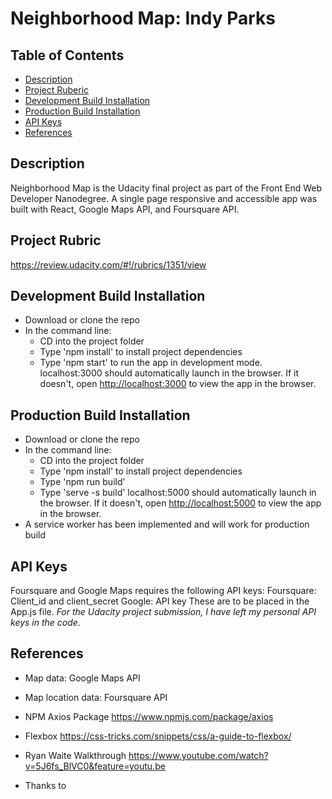 
# Neighborhood Map: Indy Parks

## Table of Contents

* [Description](#description)
* [Project Ruberic](#projectrubric)
* [Development Build Installation](#developmentbuildinstallation)
* [Production Build Installation](#productionbuildinstallation)
* [API Keys](#apikeys)
* [References](#references)


## Description
Neighborhood Map is the Udacity final project as part of the Front End Web Developer Nanodegree.
A single page responsive and accessible app was built with React, Google Maps API, and Foursquare API.

## Project Rubric
https://review.udacity.com/#!/rubrics/1351/view

## Development Build Installation
* Download or clone the repo
* In the command line:
  * CD into the project folder
  * Type 'npm install' to install project dependencies
  * Type 'npm start' to run the app in development mode.
    localhost:3000 should automatically launch in the browser. If it doesn't, open [http://localhost:3000](http://localhost:3000) to view the app in the browser.

## Production Build Installation
* Download or clone the repo
* In the command line:
  * CD into the project folder
  * Type 'npm install' to install project dependencies
  * Type 'npm run build'
  * Type 'serve -s build'
    localhost:5000 should automatically launch in the browser. If it doesn't, open [http://localhost:5000](http://localhost:5000) to view the app in the browser.
* A service worker has been implemented and will work for production build

## API Keys
Foursquare and Google Maps requires the following API keys:
Foursquare: Client_id and client_secret
Google: API key
These are to be placed in the App.js file.
*For the Udacity project submission, I have left my personal API keys in the code.*

## References
* Map data: Google Maps API

* Map location data: Foursquare API

* NPM Axios Package
https://www.npmjs.com/package/axios

* Flexbox
https://css-tricks.com/snippets/css/a-guide-to-flexbox/

* Ryan Waite Walkthrough
 https://www.youtube.com/watch?v=5J6fs_BlVC0&feature=youtu.be

* Thanks to
